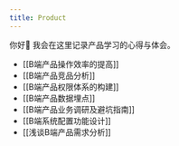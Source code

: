 ```yaml
---
title: Product
---
```

你好👋 我会在这里记录产品学习的心得与体会。

- [[B端产品操作效率的提高]]
- [[B端产品竞品分析]]
- [[B端产品权限体系的构建]]
- [[B端产品数据埋点]]
- [[B端产品业务调研及避坑指南]]
- [[B端系统配置功能设计]]
- [[浅谈B端产品需求分析]]

